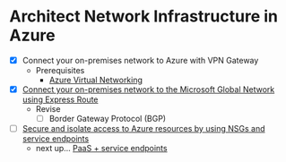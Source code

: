 # Architect Network Infrastructure in Azure

- [x] Connect your on-premises network to Azure with VPN Gateway
    - Prerequisites
        - [Azure Virtual Networking](https://docs.microsoft.com/en-us/learn/paths/architect-migration-bcdr/)
- [x] [Connect your on-premises network to the Microsoft Global Network using Express Route](https://docs.microsoft.com/en-us/learn/modules/connect-on-premises-network-with-expressroute/1-introduction)
    - Revise
        - [ ] Border Gateway Protocol (BGP)
- [ ] [Secure and isolate access to Azure resources by using NSGs and service endpoints](https://docs.microsoft.com/en-us/learn/modules/secure-and-isolate-with-nsg-and-service-endpoints/)
    - next up... [PaaS + service endpoints](https://docs.microsoft.com/en-us/learn/modules/secure-and-isolate-with-nsg-and-service-endpoints/4-vnet-service-endpoints)
